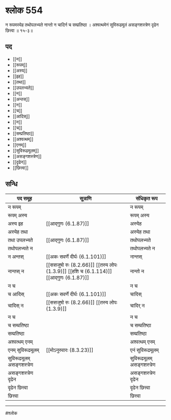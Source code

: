 # श्लोक 554

न रूपमस्येह तथोपलभ्यते
नान्तो न चादिर्न च सम्प्रतिष्ठा ।
अश्वत्थमेनं सुविरूढमूलं
असङ्गशस्त्रेण दृढेन छित्त्वा ॥ १५-३॥


## पद 

- [[न]]
- [[रूपम्]]
- [[अस्य]]
- [[इह]]
- [[तथा]]
- [[उपलभ्यते]]
- [[न]]
- [[अन्तस्]]
- [[न]]
- [[च]]
- [[आदिस्]]
- [[न]]
- [[च]]
- [[सम्प्रतिष्ठा]]
- [[अश्वत्थम्]]
- [[एनम्]]
- [[सुविरूढमूलम्]]
- [[असङ्गशस्त्रेण]]
- [[दृढेन]]
- [[छित्त्वा]]

## सन्धि

| पद समूह | सूत्राणि | संधिकृत रूप |
| ----- | ----- | ----- |
| न रूपम् |  | न रूपम् |
| रूपम् अस्य |  | रूपम् अस्य |
| अस्य इह |  [[आद्गुणः (6.1.87)]] | अस्येह |
| अस्येह तथा |  | अस्येह तथा |
| तथा उपलभ्यते |  [[आद्गुणः (6.1.87)]] | तथोपलभ्यते |
| तथोपलभ्यते न |  | तथोपलभ्यते न |
| न अन्तस् |  [[अकः सवर्णे दीर्घः (6.1.101)]] | नान्तस् |
| नान्तस् न |  [[ससजुषो रुः (8.2.66)]] [[तस्य लोपः (1.3.9)]] [[हशि च (6.1.114)]] [[आद्गुणः (6.1.87)]] | नान्तो न |
| न च |  | न च |
| च आदिस् |  [[अकः सवर्णे दीर्घः (6.1.101)]] | चादिस् |
| चादिस् न |  [[ससजुषो रुः (8.2.66)]] [[तस्य लोपः (1.3.9)]] | चादिर् न |
| न च |  | न च |
| च सम्प्रतिष्ठा |  | च सम्प्रतिष्ठा |
| सम्प्रतिष्ठा |  | सम्प्रतिष्ठा |
| अश्वत्थम् एनम् |  | अश्वत्थम् एनम् |
| एनम् सुविरूढमूलम् |  [[मोऽनुस्वारः (8.3.23)]] | एनं सुविरूढमूलम् |
| सुविरूढमूलम् असङ्गशस्त्रेण |  | सुविरूढमूलम् असङ्गशस्त्रेण |
| असङ्गशस्त्रेण दृढेन |  | असङ्गशस्त्रेण दृढेन |
| दृढेन छित्त्वा |  | दृढेन छित्त्वा |
| छित्त्वा |  | छित्त्वा |


---

#श्लोक
